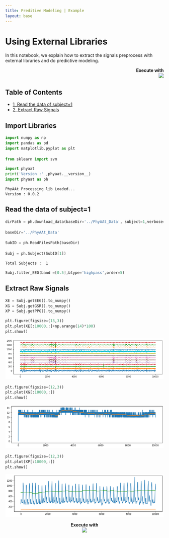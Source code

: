 ```yaml
---
title: Preditive Modeling | Example
layout: base
---
```


# Using External Libraries

In this notebook, we explain how to extract the signals preprocess with external libraries and do predictive modeling.

<p style="text-align:right; font-weight:bold;">Execute with <br><a class="reference external image-reference" href="https://mybinder.org/v2/gh/Nikeshbajaj/Notebooks/master?filepath=PhyAAt_Notebooks/Example4_UsingExternalLibraries.ipynb" target="_blank"><img src="https://mybinder.org/badge_logo.svg" width="150px"></a></p>

<h2>Table of Contents<span class="tocSkip"></span></h2>
<div class="toc"><ul class="toc-item"><li><span><a href="#Read-the-data-of-subject=1" data-toc-modified-id="Read-the-data-of-subject=1-1"><span class="toc-item-num">1&nbsp;&nbsp;</span>Read the data of subject=1</a></span></li><li><span><a href="#Extract-Raw-Signals" data-toc-modified-id="Extract-Raw-Signals-2"><span class="toc-item-num">2&nbsp;&nbsp;</span>Extract Raw Signals</a></span></li></ul></div>

## Import Libraries

```python
import numpy as np
import pandas as pd
import matplotlib.pyplot as plt

from sklearn import svm
```


```python
import phyaat
print('Version :' ,phyaat.__version__)
import phyaat as ph
```

    PhyAAt Processing lib Loaded...
    Version : 0.0.2

## Read the data of subject=1

```python
dirPath = ph.download_data(baseDir='../PhyAAt_Data', subject=1,verbose=0,overwrite=False)

baseDir='../PhyAAt_Data'

SubID = ph.ReadFilesPath(baseDir)

Subj = ph.Subject(SubID[1])
```

    Total Subjects :  1



```python
Subj.filter_EEG(band =[0.5],btype='highpass',order=5)
```

## Extract Raw Signals


```python
XE = Subj.getEEG().to_numpy()
XG = Subj.getGSR().to_numpy()
XP = Subj.getPPG().to_numpy()
```


```python
plt.figure(figsize=(13,3))
plt.plot(XE[:10000,:]+np.arange(14)*100)
plt.show()
```


![png](figures/eeg_14.png)



```python
plt.figure(figsize=(12,3))
plt.plot(XG[:10000,:])
plt.show()
```


![png](figures/gsr_2.png)



```python
plt.figure(figsize=(12,3))
plt.plot(XP[:10000,:])
plt.show()
```

![png](figures/ppg_3.png)




<p style="text-align:center; font-weight:bold;">Execute with <br><a class="reference external image-reference" href="https://mybinder.org/v2/gh/Nikeshbajaj/Notebooks/master?filepath=PhyAAt_Notebooks/Example4_UsingExternalLibraries.ipynb" target="_blank"><img src="https://mybinder.org/badge_logo.svg" width="150px"></a></p>
